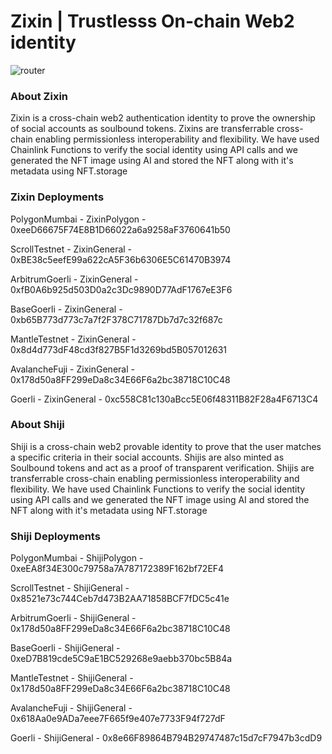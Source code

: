 # Zixin | Trustlesss On-chain Web2 identity

![router](https://github.com/gabrielantonyxaviour/zixin-idappathon-frontend/assets/79229998/14acea1d-cb25-4477-8322-ae7f9aed1ce9)

### About Zixin
Zixin is a cross-chain web2 authentication identity to prove the ownership of social accounts as soulbound tokens.
Zixins are transferrable cross-chain enabling permissionless interoperability and flexibility. 
We have used Chainlink Functions to verify the social identity using API calls and we generated the NFT image using AI and stored the NFT along with it's metadata using NFT.storage

### Zixin Deployments

PolygonMumbai - ZixinPolygon -  0xeeD66675F74E8B1D66022a6a9258aF3760641b50

ScrollTestnet - ZixinGeneral - 0xBE38c5eefE99a622cA5F36b6306E5C61470B3974

ArbitrumGoerli - ZixinGeneral - 0xfB0A6b925d503D0a2c3Dc9890D77AdF1767eE3F6

BaseGoerli - ZixinGeneral - 0xb65B773d773c7a7f2F378C71787Db7d7c32f687c

MantleTestnet - ZixinGeneral - 0x8d4d773dF48cd3f827B5F1d3269bd5B057012631

AvalancheFuji - ZixinGeneral - 0x178d50a8FF299eDa8c34E66F6a2bc38718C10C48

Goerli - ZixinGeneral - 0xc558C81c130aBcc5E06f48311B82F28a4F6713C4

### About Shiji
Shiji is a cross-chain web2 provable identity to prove that the user matches a specific criteria in their social accounts.
Shijis are also minted as Soulbound tokens and act as a proof of transparent verification. 
Shijis are transferrable cross-chain enabling permissionless interoperability and flexibility. 
We have used Chainlink Functions to verify the social identity using API calls and we generated the NFT image using AI and stored the NFT along with it's metadata using NFT.storage

### Shiji Deployments

PolygonMumbai - ShijiPolygon -  0xeEA8f34E300c79758a7A787172389F162bf72EF4

ScrollTestnet - ShijiGeneral - 0x8521e73c744Ceb7d473B2AA71858BCF7fDC5c41e

ArbitrumGoerli - ShijiGeneral - 0x178d50a8FF299eDa8c34E66F6a2bc38718C10C48

BaseGoerli - ShijiGeneral - 0xeD7B819cde5C9aE1BC529268e9aebb370bc5B84a

MantleTestnet - ShijiGeneral - 0x178d50a8FF299eDa8c34E66F6a2bc38718C10C48

AvalancheFuji - ShijiGeneral - 0x618Aa0e9ADa7eee7F665f9e407e7733F94f727dF

Goerli - ShijiGeneral - 0x8e66F89864B794B29747487c15d7cF7947b3cdD9
